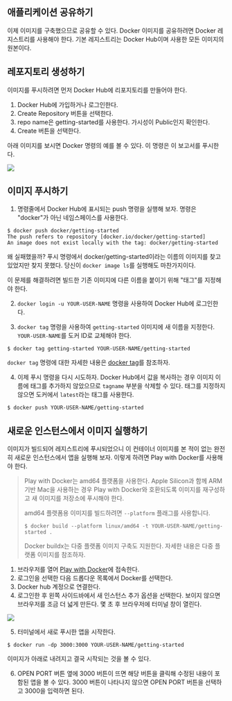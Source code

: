 ## 애플리케이션 공유하기

이제 이미지를 구축했으므로 공유할 수 있다. Docker 이미지를 공유하려면 Docker 레지스트리를 사용해야
한다. 기본 레지스트리는 Docker Hub이며 사용한 모든 이미지의 원본이다.

## 레포지토리 생성하기

이미지를 푸시하려면 먼저 Docker Hub에 리포지토리를 만들어야 한다.

1. Docker Hub에 가입하거나 로그인한다.
2. Create Repository 버튼을 선택한다.
3. repo name은 getting-started를 사용한다. 가시성이 Public인지 확인한다.
4. Create 버튼을 선택한다.

아래 이미지를 보시면 Docker 명령의 예를 볼 수 있다. 이 명령은 이 보고서를 푸시한다.

![](https://docs.docker.com/get-started/images/push-command.png)

## 이미지 푸시하기

1. 명령줄에서 Docker Hub에 표시되는 push 명령을 실행해 보자. 명령은 "docker"가 아닌
   네임스페이스를 사용한다.

```
$ docker push docker/getting-started
The push refers to repository [docker.io/docker/getting-started]
An image does not exist locally with the tag: docker/getting-started
```

왜 실패했을까? 푸시 명령에서 docker/getting-started이라는 이름의 이미지를 찾고 있었지만 찾지
못했다. 당신이 `docker image ls`를 실행해도 마찬가지이다.

이 문제를 해결하려면 빌드한 기존 이미지에 다른 이름을 붙이기 위해 "태그"를 지정해야 한다.

2. `docker login -u YOUR-USER-NAME` 명령을 사용하여 Docker Hub에 로그인한다.

3. `docker tag` 명령을 사용하여 `getting-started` 이미지에 새 이름을 지정한다.
   `YOUR-USER-NAME`를 도커 ID로 교체해야 한다.

```
$ docker tag getting-started YOUR-USER-NAME/getting-started
```

`docker tag` 명령에 대한 자세한 내용은 [docker tag](https://docs.docker.com/engine/reference/commandline/tag/)를
참조하자.

4. 이제 푸시 명령을 다시 시도하자. Docker Hub에서 값을 복사하는 경우 이미지 이름에 태그를 추가하지
   않았으므로 `tagname` 부분을 삭제할 수 있다. 태그를 지정하지 않으면 도커에서 `latest`라는 태그를
   사용한다.

```
$ docker push YOUR-USER-NAME/getting-started
```

## 새로운 인스턴스에서 이미지 실행하기

이미지가 빌드되어 레지스트리에 푸시되었으니 이 컨테이너 이미지를 본 적이 없는 완전히 새로운 인스턴스에서
앱을 실행해 보자. 이렇게 하려면 Play with Docker를 사용해야 한다.

> Play with Docker는 amd64 플랫폼을 사용한다. Apple Silicon과 함께 ARM 기반 Mac을
사용하는 경우 Play with Docker와 호환되도록 이미지를 재구성하고 새 이미지를 저장소에 푸시해야 한다.
>
> amd64 플랫폼용 이미지를 빌드하려면 `--platform` 플래그를 사용합니다.
>
> ```
> $ docker build --platform linux/amd64 -t YOUR-USER-NAME/getting-started .
> ```
>
> Docker buildx는 다중 플랫폼 이미지 구축도 지원한다. 자세한 내용은 다중 플랫폼 이미지를 참조하자.

1. 브라우저를 열어 [Play with Docker](https://labs.play-with-docker.com/)에 접속한다.
2. 로그인을 선택한 다음 드롭다운 목록에서 Docker를 선택한다.
3. Docker hub 계정으로 연결한다.
4. 로그인한 후 왼쪽 사이드바에서 새 인스턴스 추가 옵션을 선택한다. 보이지 않으면 브라우저를 조금 더
   넓게 만든다. 몇 초 후 브라우저에 터미널 창이 열린다.

![](https://docs.docker.com/get-started/images/pwd-add-new-instance.png)

5. 터미널에서 새로 푸시한 앱을 시작한다.

```
$ docker run -dp 3000:3000 YOUR-USER-NAME/getting-started
```

이미지가 아래로 내려지고 결국 시작되는 것을 볼 수 있다.

6. OPEN PORT 버튼 옆에 3000 버튼이 뜨면 해당 버튼을 클릭해 수정된 내용이 포함된 앱을 볼 수 있다.
   3000 버튼이 나타나지 않으면 OPEN PORT 버튼을 선택하고 3000을 입력하면 된다.
